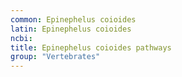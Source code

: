 ```yaml
---
common: Epinephelus coioides
latin: Epinephelus coioides
ncbi: 
title: Epinephelus coioides pathways
group: "Vertebrates"
---
```

